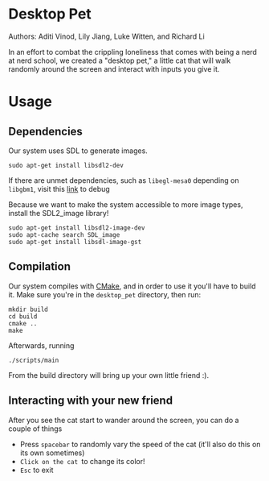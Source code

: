 # Desktop Pet
Authors: Aditi Vinod, Lily Jiang, Luke Witten, and Richard Li

In an effort to combat the crippling loneliness that comes with being a nerd at nerd school, we created a "desktop pet," a little cat that will walk randomly around the screen and interact with inputs you give it. 

# Usage

## Dependencies

Our system uses SDL to generate images.

    sudo apt-get install libsdl2-dev

If there are unmet dependencies, such as `libegl-mesa0` depending on `libgbm1`, visit this [link](https://askubuntu.com/questions/920866/unable-to-install-libsdl2-dev-due-to-unmet-dependencies) to debug

Because we want to make the system accessible to more image types, install the SDL2_image library!

    sudo apt-get install libsdl2-image-dev
    sudo apt-cache search SDL_image
    sudo apt-get install libsdl-image-gst

<!-- sudo apt-get install --reinstall ubuntu-desktop -->

## Compilation

Our system compiles with [CMake](https://cmake.org/), and in order to use it you'll have to build it. Make sure you're in the `desktop_pet` directory, then run:

    mkdir build
    cd build
    cmake ..
    make

Afterwards, running 

    ./scripts/main

From the build directory will bring up your own little friend :).

## Interacting with your new friend

After you see the cat start to wander around the screen, you can do a couple of things

- Press `spacebar` to randomly vary the speed of the cat (it'll also do this on its own sometimes)
- `Click on the cat `to change its color!
- `Esc` to exit



